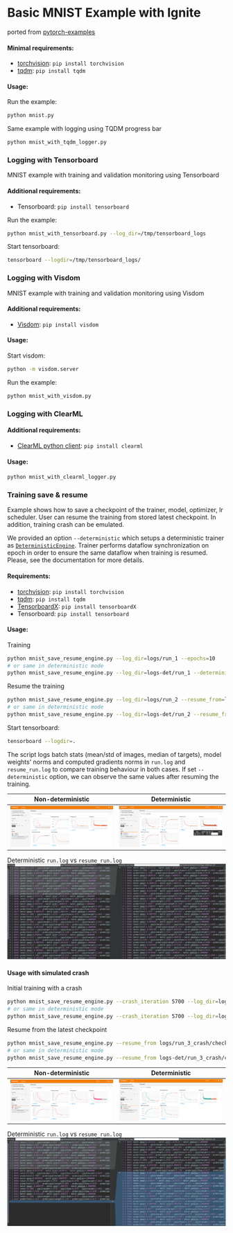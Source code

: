 # Basic MNIST Example with Ignite

ported from [pytorch-examples](https://github.com/pytorch/examples/tree/master/mnist)

#### Minimal requirements:

- [torchvision](https://github.com/pytorch/vision/): `pip install torchvision`
- [tqdm](https://github.com/tqdm/tqdm/): `pip install tqdm`

#### Usage:

Run the example:

```bash
python mnist.py
```

Same example with logging using TQDM progress bar


```bash
python mnist_with_tqdm_logger.py
```

### Logging with Tensorboard

MNIST example with training and validation monitoring using Tensorboard

#### Additional requirements:

- Tensorboard: `pip install tensorboard`


Run the example:

```bash
python mnist_with_tensorboard.py --log_dir=/tmp/tensorboard_logs
```

Start tensorboard:

```bash
tensorboard --logdir=/tmp/tensorboard_logs/
```

### Logging with Visdom

MNIST example with training and validation monitoring using Visdom

#### Additional requirements:

- [Visdom](https://github.com/facebookresearch/visdom): `pip install visdom`

#### Usage:

Start visdom:

```bash
python -m visdom.server
```

Run the example:

```bash
python mnist_with_visdom.py
```

### Logging with ClearML

#### Additional requirements:

- [ClearML python client](https://clear.ml/docs/latest/docs/): `pip install clearml`

#### Usage:

```bash
python mnist_with_clearml_logger.py
```

### Training save & resume

Example shows how to save a checkpoint of the trainer, model, optimizer, lr scheduler.
User can resume the training from stored latest checkpoint. In addition, training crash can be emulated.

We provided an option `--deterministic` which setups a deterministic trainer as
[`DeterministicEngine`](https://pytorch.org/ignite/engine.html#ignite.engine.deterministic.DeterministicEngine).
Trainer performs dataflow synchronization on epoch in order to ensure the same dataflow when training is resumed.
Please, see the documentation for more details.

#### Requirements:

- [torchvision](https://github.com/pytorch/vision/): `pip install torchvision`
- [tqdm](https://github.com/tqdm/tqdm/): `pip install tqdm`
- [TensorboardX](https://github.com/lanpa/tensorboard-pytorch): `pip install tensorboardX`
- Tensorboard: `pip install tensorboard`

#### Usage:

Training

```bash
python mnist_save_resume_engine.py --log_dir=logs/run_1 --epochs=10
# or same in deterministic mode
python mnist_save_resume_engine.py --log_dir=logs-det/run_1 --deterministic --epochs=10
```

Resume the training

```bash
python mnist_save_resume_engine.py --log_dir=logs/run_2 --resume_from=logs/run_1/checkpoint_5628.pt --epochs=10
# or same in deterministic mode
python mnist_save_resume_engine.py --log_dir=logs-det/run_2 --resume_from=logs-det/run_1/checkpoint_5628.pt --deterministic --epochs=10
```

Start tensorboard:

```bash
tensorboard --logdir=.
```

The script logs batch stats (mean/std of images, median of targets), model weights' norms and computed gradients norms in
`run.log` and `resume_run.log` to compare training behaviour in both cases.
If set `--deterministic` option, we can observe the same values after resuming the training.

| Non-deterministic                 | Deterministic                         |
| --------------------------------- | ------------------------------------- |
| ![img11](assets/logs_run_1_2.png) | ![img12](assets/logs-det_run_1_2.png) |

Deterministic `run.log` vs `resume_run.log`
![img13](assets/run_vs_resume_run_logs_1_2.png)

#### Usage with simulated crash

Initial training with a crash

```bash
python mnist_save_resume_engine.py --crash_iteration 5700 --log_dir=logs/run_3_crash --epochs 10
# or same in deterministic mode
python mnist_save_resume_engine.py --crash_iteration 5700 --log_dir=logs-det/run_3_crash --epochs 10 --deterministic
```

Resume from the latest checkpoint

```bash
python mnist_save_resume_engine.py --resume_from logs/run_3_crash/checkpoint_6.pt --log_dir=logs/run_4 --epochs 10
# or same in deterministic mode
python mnist_save_resume_engine.py --resume_from logs-det/run_3_crash/checkpoint_6.pt --log_dir=logs-det/run_4 --epochs 10 --deterministic
```

| Non-deterministic                 | Deterministic                         |
| --------------------------------- | ------------------------------------- |
| ![img21](assets/logs_run_3_4.png) | ![img22](assets/logs-det_run_3_4.png) |

Deterministic `run.log` vs `resume_run.log`
![img23](assets/run_vs_resume_run_logs_3_4.png)
